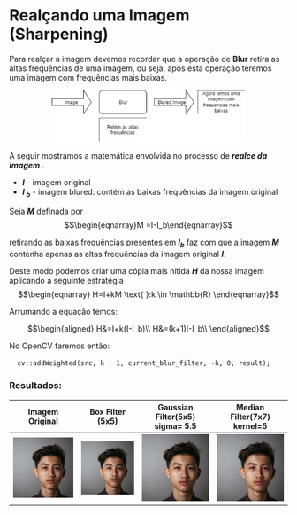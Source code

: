 # Realçando uma Imagem (Sharpening)

Para realçar a imagem devemos recordar que a operação de **Blur** retira as altas frequências de uma imagem, ou seja, após esta operação teremos uma imagem com frequências mais baixas.
<p align="center">
<img src='images/blur_diagram.png' width='350'>
</p>

A seguir mostramos a matemática envolvida no processo de **_realce da imagem_** .
* **_I_** - imagem original
* **_I<sub> b</sub>_** - imagem blured: contém as baixas frequências da imagem original

Seja **_M_** definada por $$\begin{eqnarray}M =I-I_b\end{eqnarray}$$ 

retirando as baixas frequências presentes em **_I<sub>b</sub>_** faz com que a imagem **_M_** contenha apenas as altas frequências da imagem original **_I_**.

  Deste modo podemos criar uma cópia mais nítida **_H_** da nossa imagem aplicando a seguinte estratégia   
$$\begin{eqnarray} H=I+kM \text{ }:k \in \mathbb{R} \end{eqnarray}$$

Arrumando a equação temos:

$$\begin{aligned} 
  H&=I+k(I-I_b)\\ 
  H&=(k+1)I-I_b\\
  \end{aligned}$$

No OpenCV faremos então:
```
  cv::addWeighted(src, k + 1, current_blur_filter, -k, 0, result);
```
### Resultados:


Imagem Original          |  Box Filter (5x5)  | Gaussian Filter(5x5) sigma= 5.5 | Median Filter(7x7) kernel=5
:-------------------------:|:-------------------------:|:-------------------------:|:-------------------------:
<img src='images/original.png' width='250'>   |  <img src='images/box_sharpen.png' width='250'> | <img src='images/gauss_sharpen.png' width='250'> |<img src='images/median_sharpen.png' width='250'>


